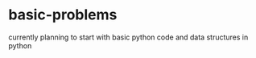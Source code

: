 # basic-problems
 
 currently planning to start with basic python code and data structures in python 
 
